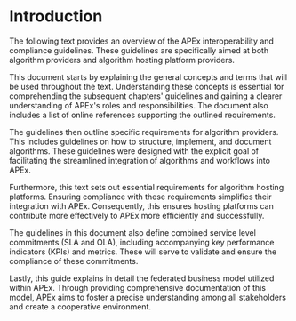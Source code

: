 # Introduction

The following text provides an overview of the APEx interoperability and compliance guidelines. These guidelines are
specifically aimed at both algorithm providers and algorithm hosting platform providers.

This document starts by explaining the general concepts and terms that will be used throughout the text. Understanding
these concepts is essential for comprehending the subsequent chapters' guidelines and gaining a clearer understanding of
APEx's roles and responsibilities. The document also includes a list of online references supporting the outlined
requirements.

The guidelines then outline specific requirements for algorithm providers. This includes guidelines on how to structure,
implement, and document algorithms. These guidelines were designed with the explicit goal of facilitating the
streamlined integration of algorithms and workflows into APEx.

Furthermore, this text sets out essential requirements for algorithm hosting platforms. Ensuring compliance with these
requirements simplifies their integration with APEx. Consequently, this ensures hosting platforms can contribute more
effectively to APEx more efficiently and successfully.

The guidelines in this document also define combined service level commitments (SLA and OLA), including accompanying key
performance indicators (KPIs) and metrics. These will serve to validate and ensure the compliance of these commitments.

Lastly, this guide explains in detail the federated business model utilized within APEx. Through providing comprehensive
documentation of this model, APEx aims to foster a precise understanding among all stakeholders and create a cooperative
environment.
